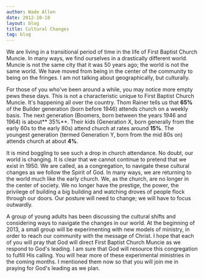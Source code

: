 ```yaml
---
author: Wade Allen
date: 2012-10-18
layout: blog
title: Cultural Changes
tag: blog
---
```


We are living in a transitional period of time in the life of First Baptist Church Muncie. In many ways, we find ourselves in a drastically different world. Muncie is not the same city that it was 50 years ago; the world is not the same world. We have moved from being in the center of the community to being on the fringes. I am not talking about geographically, but culturally. 

For those of you who've been around a while, you may notice more empty pews these days. This is not a characteristic unique to First Baptist Church Muncie. It's happening all over the country. Thom Rainer tells us that **65%** of the Builder generation (born before 1946) attends church on a weekly basis.  The next generation (Boomers, born between the years 1946 and 1964) is about** 35%**. Their kids (Generation X, born generally from the early 60s to the early 80s) attend church at rates around **15%**. The youngest generation (termed Generation Y, born from the mid 80s on) attends church at about **4%**. 

It is mind boggling to see such a drop in church attendance. No doubt, our world is changing. It is clear that we cannot continue to pretend that we exist in 1950. We are called, as a congregation, to navigate these cultural changes as we follow the Spirit of God. In many ways, we are returning to the world much like the early church. We, as the church, are no longer in the center of society. We no longer have the prestige, the power, the privilege of building a big building and watching droves of people flock through our doors. Our posture will need to change; we will have to focus outwardly.

A group of young adults has been discussing the cultural shifts and considering ways to navigate the changes in our world. At the beginning of 2013, a small group will be experimenting with new models of ministry, in order to reach our community with the message of Christ. I hope that each of you will pray that God will direct First Baptist Church Muncie as we respond to God's leading. I am sure that God will resource this congregation to fulfill His calling. You will hear more of these experimental ministries in the coming months. I mentioned them now so that you will join me in praying for God's leading as we plan.
